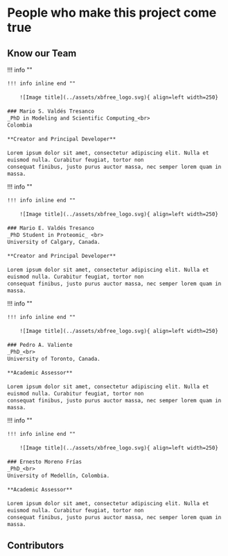 
# People who make this project come true


## Know our Team

!!! info ""

    !!! info inline end ""

        ![Image title](../assets/xbfree_logo.svg){ align=left width=250}
    
    ### Mario S. Valdés Tresanco
    _PhD in Modeling and Scientific Computing_<br>
    Colombia    

    **Creator and Principal Developer**

    Lorem ipsum dolor sit amet, consectetur adipiscing elit. Nulla et euismod nulla. Curabitur feugiat, tortor non 
    consequat finibus, justo purus auctor massa, nec semper lorem quam in massa.

!!! info ""

    !!! info inline end ""
        
        ![Image title](../assets/xbfree_logo.svg){ align=left width=250}
    
    ### Mario E. Valdés Tresanco
    _PhD Student in Proteomic_ <br>
    University of Calgary, Canada.

    **Creator and Principal Developer**
    
    Lorem ipsum dolor sit amet, consectetur adipiscing elit. Nulla et euismod nulla. Curabitur feugiat, tortor non 
    consequat finibus, justo purus auctor massa, nec semper lorem quam in massa.

!!! info ""

    !!! info inline end ""

        ![Image title](../assets/xbfree_logo.svg){ align=left width=250}
    
    ### Pedro A. Valiente
    _PhD_<br>
    University of Toronto, Canada.

    **Academic Assessor**

    Lorem ipsum dolor sit amet, consectetur adipiscing elit. Nulla et euismod nulla. Curabitur feugiat, tortor non 
    consequat finibus, justo purus auctor massa, nec semper lorem quam in massa.

!!! info ""

    !!! info inline end ""

        ![Image title](../assets/xbfree_logo.svg){ align=left width=250}
    
    ### Ernesto Moreno Frías
    _PhD_<br>
    University of Medellín, Colombia.

    **Academic Assessor**

    Lorem ipsum dolor sit amet, consectetur adipiscing elit. Nulla et euismod nulla. Curabitur feugiat, tortor non 
    consequat finibus, justo purus auctor massa, nec semper lorem quam in massa.


## Contributors